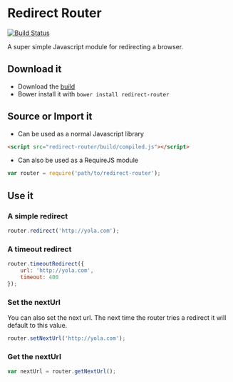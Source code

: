 Redirect Router
===============

[![Build Status](https://travis-ci.org/yola/redirect-router.png)](https://travis-ci.org/yola/redirect-router)

A super simple Javascript module for redirecting a browser.

## Download it

* Download the [build](https://raw.githubusercontent.com/yola/redirect-router/initial_pull/build/compiled.js)
* Bower install it with `bower install redirect-router`

## Source or Import it

* Can be used as a normal Javascript library

```html
<script src="redirect-router/build/compiled.js"></script>
```

* Can also be used as a RequireJS module

```javascript
var router = require('path/to/redirect-router');
```

## Use it

### A simple redirect

```javascript
router.redirect('http://yola.com');
```

### A timeout redirect

```javascript
router.timeoutRedirect({
    url: 'http://yola.com',
    timeout: 400
});
```

### Set the nextUrl

You can also set the next url. The next time the router tries a redirect it will
default to this value.


```javascript
router.setNextUrl('http://yola.com');
```

### Get the nextUrl

```javascript
var nextUrl = router.getNextUrl();
```
